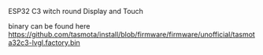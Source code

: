 ESP32 C3 witch round Display and Touch

binary can be found here https://github.com/tasmota/install/blob/firmware/firmware/unofficial/tasmota32c3-lvgl.factory.bin
